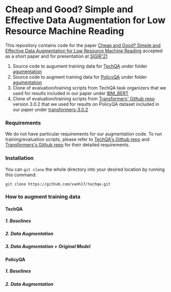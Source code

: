 # Cheap and Good? Simple and Effective Data Augmentation for Low Resource Machine Reading

This repository contains code for the paper [Cheap and Good? Simple and Effective Data Augmentation for Low Resource Machine Reading](https://dl.acm.org/doi/10.1145/3404835.3463099) accepted as a short paper and for presentation at [SIGIR'21](https://sigir.org/sigir2021/accepted-papers/)

1. Source code to augument training data for [TechQA](https://aclanthology.org/2020.acl-main.117/) under folder [agumentation](https://github.com/vanh17/techqa/tree/master/agumentation)
2. Source code to augment training data for [PolicyQA](https://aclanthology.org/2020.findings-emnlp.66.pdf) under folder [agumentation](https://github.com/vanh17/techqa/tree/master/agumentation)
3. Clone of evaluation/training scripts from TechQA task organizers that we used for results included in our paper under [IBM_BERT](https://github.com/vanh17/techqa/tree/master/IBM_BERT)
4. Clone of evaluation/training scripts from [Transformers' Github repo](https://github.com/huggingface/transformers/tree/v3.0.2-docs) version 3.0.2 that we used for results on PolicyQA dataset included in our paper under [transformers-3.0.2]()

### Requirements
We do not have particular requirements for our augmentation code. To run training/evaluation scripts, please refer to [TechQA's Github repo](https://github.com/IBM/techqa/blob/master/README.md) and [Transformers's Github repo](https://github.com/huggingface/transformers/tree/v3.0.2-docs) for their detailed requirements.

### Installation
You can ```git clone``` the whole directory into your desired location by running this command:
```
git clone https://github.com/vanh17/techqa.git
```

### How to augment training data


#### TechQA


##### 1. Baselines


##### 2. Data Augmentation


##### 3. Data Augmentation + Original Model


#### PolicyQA


##### 1. Baselines


##### 2. Data Augmentation




